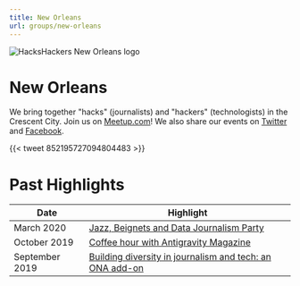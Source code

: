 ```yaml
---
title: New Orleans
url: groups/new-orleans
---
```


![HacksHackers New Orleans logo](/../content-images/group-images/New-Orleans.png)

# New Orleans

We bring together "hacks" (journalists) and "hackers" (technologists) in the Crescent City. Join us on [Meetup.com](https://www.meetup.com/Hacks-Hackers-New-Orleans/)! We also share our events on [Twitter](https://twitter.com/HacksHackersNOL) and [Facebook](https://www.facebook.com/hackshackersnola/).

{{< tweet 852195727094804483 >}}



# Past Highlights

| **Date**  | **Highlight** |  
|-----------|---------------|  
| March 2020 | <a href ="https://www.meetup.com/Hacks-Hackers-New-Orleans/events/269012606/">Jazz, Beignets and Data Journalism Party</a> |
| October 2019 | <a href ="https://www.meetup.com/Hacks-Hackers-New-Orleans/events/265687299/">Coffee hour with Antigravity Magazine</a> |   
| September 2019 | <a href ="https://www.meetup.com/Hacks-Hackers-New-Orleans/events/264346287/">Building diversity in journalism and tech: an ONA add-on</a> |
